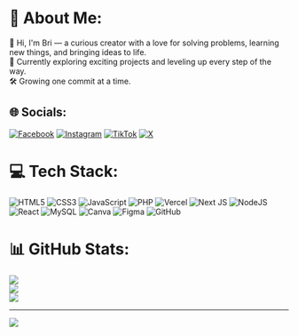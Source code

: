 # 💫 About Me:
👋 Hi, I'm Bri — a curious creator with a love for solving problems, learning new things, and bringing ideas to life.<br>🚀 Currently exploring exciting projects and leveling up every step of the way.<br>🛠️ Growing one commit at a time.


## 🌐 Socials:
[![Facebook](https://img.shields.io/badge/Facebook-%231877F2.svg?logo=Facebook&logoColor=white)](https://facebook.com/kennethbrian.biag.1) [![Instagram](https://img.shields.io/badge/Instagram-%23E4405F.svg?logo=Instagram&logoColor=white)](https://instagram.com/k6nbri) [![TikTok](https://img.shields.io/badge/TikTok-%23000000.svg?logo=TikTok&logoColor=white)](https://tiktok.com/@k6nbri) [![X](https://img.shields.io/badge/X-black.svg?logo=X&logoColor=white)](https://x.com/k6nbri) 

# 💻 Tech Stack:
![HTML5](https://img.shields.io/badge/html5-%23E34F26.svg?style=for-the-badge&logo=html5&logoColor=white) ![CSS3](https://img.shields.io/badge/css3-%231572B6.svg?style=for-the-badge&logo=css3&logoColor=white) ![JavaScript](https://img.shields.io/badge/javascript-%23323330.svg?style=for-the-badge&logo=javascript&logoColor=%23F7DF1E) ![PHP](https://img.shields.io/badge/php-%23777BB4.svg?style=for-the-badge&logo=php&logoColor=white) ![Vercel](https://img.shields.io/badge/vercel-%23000000.svg?style=for-the-badge&logo=vercel&logoColor=white) ![Next JS](https://img.shields.io/badge/Next-black?style=for-the-badge&logo=next.js&logoColor=white) ![NodeJS](https://img.shields.io/badge/node.js-6DA55F?style=for-the-badge&logo=node.js&logoColor=white) ![React](https://img.shields.io/badge/react-%2320232a.svg?style=for-the-badge&logo=react&logoColor=%2361DAFB) ![MySQL](https://img.shields.io/badge/mysql-4479A1.svg?style=for-the-badge&logo=mysql&logoColor=white) ![Canva](https://img.shields.io/badge/Canva-%2300C4CC.svg?style=for-the-badge&logo=Canva&logoColor=white) ![Figma](https://img.shields.io/badge/figma-%23F24E1E.svg?style=for-the-badge&logo=figma&logoColor=white) ![GitHub](https://img.shields.io/badge/github-%23121011.svg?style=for-the-badge&logo=github&logoColor=white)
# 📊 GitHub Stats:
![](https://github-readme-stats.vercel.app/api?username=bri-ken&theme=dracula&hide_border=false&include_all_commits=true&count_private=true)<br/>
![](https://nirzak-streak-stats.vercel.app/?user=bri-ken&theme=dracula&hide_border=false)<br/>
![](https://github-readme-stats.vercel.app/api/top-langs/?username=bri-ken&theme=dracula&hide_border=false&include_all_commits=true&count_private=true&layout=compact)

---
[![](https://visitcount.itsvg.in/api?id=bri-ken&icon=0&color=0)](https://visitcount.itsvg.in)

<!-- Proudly created with GPRM ( https://gprm.itsvg.in ) -->
